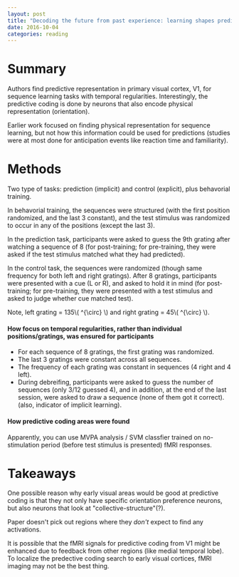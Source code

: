 ```yaml
---
layout: post
title: "Decoding the future from past experience: learning shapes predictions in early visual cortex"
date: 2016-10-04
categories: reading
---
```


# Summary

Authors find predictive representation in primary visual cortex, V1, for sequence learning tasks with temporal regularities. Interestingly, the predictive coding is done by neurons that also encode physical representation (orientation).

Earlier work focused on finding physical representation for sequence learning, but not how this information could be used for predictions (studies were at most done for anticipation events like reaction time and familiarity).

# Methods

Two type of tasks: prediction (implicit) and control (explicit), plus behavorial training.

In behavorial training, the sequences were structured (with the first position randomized, and the last 3 constant), and the test stimulus was randomized to occur in any of the positions (except the last 3).

In the prediction task, participants were asked to guess the 9th grating after watching a sequence of 8 (for post-training; for pre-training, they were asked if the test stimulus matched what they had predicted).

In the control task, the sequences were randomized (though same frequency for both left and right gratings). After 8 gratings, participants were presented with a cue (L or R), and asked to hold it in mind (for post-training; for pre-training, they were presented with a test stimulus and asked to judge whether cue matched test).

Note, left grating = 135\\( ^{\circ} \\) and right grating = 45\\( ^{\circ} \\).

#### How focus on temporal regularities, rather than individual positions/gratings, was ensured for participants

- For each sequence of 8 gratings, the first grating was randomized.
- The last 3 gratings were constant across all sequences.
- The frequency of each grating was constant in sequences (4 right and 4 left).
- During debreifing, participants were asked to guess the number of sequences (only 3/12 guessed 4), and in addition, at the end of the last session, were asked to draw a sequence (none of them got it correct). (also, indicator of implicit learning).

#### How predictive coding areas were found

Apparently, you can use MVPA analysis / SVM classfier trained on no-stimulation period (before test stimulus is presented) fMRI responses.


# Takeaways

One possible reason why early visual areas would be good at predictive coding is that they not only have specific orientation preference neurons, but also neurons that look at "collective-structure"(?).

Paper doesn't pick out regions where they *don't* expect to find any activations.

It is possible that the fMRI signals for predictive coding from V1 might be enhanced due to feedback from other regions (like medial temporal lobe). To localize the predective coding search to early visual cortices, fMRI imaging may not be the best thing.


